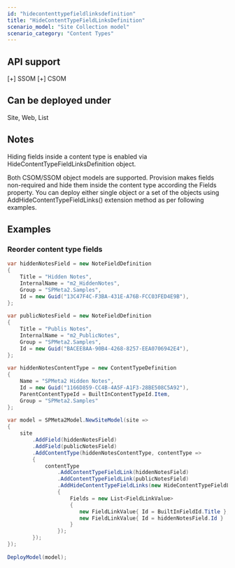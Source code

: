 ```yaml
---
id: "hidecontenttypefieldlinksdefinition"
title: "HideContentTypeFieldLinksDefinition"
scenario_model: "Site Collection model"
scenario_category: "Content Types"
---
```


## API support
[+] SSOM [+] CSOM

## Can be deployed under
Site, Web, List

## Notes
Hiding fields inside a content type is enabled via HideContentTypeFieldLinksDefinition object.

Both CSOM/SSOM object models are supported. Provision makes fields non-required and hide them inside the content type according the Fields property. You can deploy either single object or a set of the objects using AddHideContentTypeFieldLinks() extension method as per following examples.

## Examples

### Reorder content type fields

```cs
var hiddenNotesField = new NoteFieldDefinition
{
    Title = "Hidden Notes",
    InternalName = "m2_HiddenNotes",
    Group = "SPMeta2.Samples",
    Id = new Guid("13C47F4C-F3BA-431E-A76B-FCC03FED4E9B"),
};
 
var publicNotesField = new NoteFieldDefinition
{
    Title = "Publis Notes",
    InternalName = "m2_PublicNotes",
    Group = "SPMeta2.Samples",
    Id = new Guid("BACEE8AA-90B4-4268-8257-EEA0706942E4"),
};
 
var hiddenNotesContentType = new ContentTypeDefinition
{
    Name = "SPMeta2 Hidden Notes",
    Id = new Guid("1166D859-CC4B-4A5F-A1F3-28BE508C5A92"),
    ParentContentTypeId = BuiltInContentTypeId.Item,
    Group = "SPMeta2.Samples"
};
 
var model = SPMeta2Model.NewSiteModel(site =>
{
    site
        .AddField(hiddenNotesField)
        .AddField(publicNotesField)
        .AddContentType(hiddenNotesContentType, contentType =>
        {
            contentType
                .AddContentTypeFieldLink(hiddenNotesField)
                .AddContentTypeFieldLink(publicNotesField)
                .AddHideContentTypeFieldLinks(new HideContentTypeFieldLinksDefinition
                {
                    Fields = new List<FieldLinkValue>
                    {
                       new FieldLinkValue{ Id = BuiltInFieldId.Title },
                       new FieldLinkValue{ Id = hiddenNotesField.Id }
                    }
                });
        });
});
 
DeployModel(model);
```